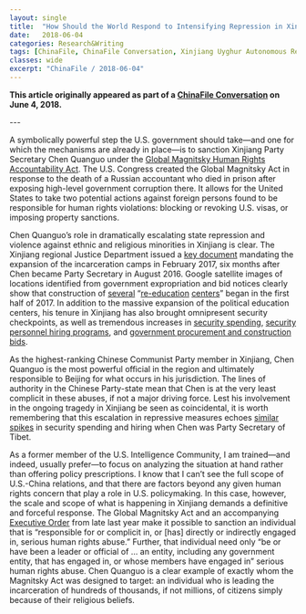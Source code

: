 ```yaml
---
layout: single
title:  "How Should the World Respond to Intensifying Repression in Xinjiang?"
date:   2018-06-04
categories: Research&Writing
tags: [ChinaFile, ChinaFile Conversation, Xinjiang Uyghur Autonomous Region, Uyghurs]
classes: wide
excerpt: "ChinaFile / 2018-06-04"
---
```


**This article originally appeared as part of a [ChinaFile Conversation](http://www.chinafile.com/conversation/how-should-world-respond-intensifying-repression-xinjiang) on June 4, 2018.**



--- <br>

A symbolically powerful step the U.S. government should
 take—and one for which the mechanisms are already in place—is to
sanction Xinjiang Party Secretary Chen Quanguo under the [Global Magnitsky Human Rights Accountability Act](https://www.congress.gov/bill/114th-congress/senate-bill/284/text).
 The U.S. Congress created the Global Magnitsky Act in response to the
death of a Russian accountant who died in prison after exposing
high-level government corruption there. It allows for the United States
to take two potential actions against foreign persons found to be
responsible for human rights violations: blocking or revoking U.S.
visas, or imposing property sanctions.

Chen Quanguo’s role in dramatically escalating state repression and
violence against ethnic and religious minorities in Xinjiang is clear.
The Xinjiang regional Justice Department issued a [key document](http://www.yuli.gov.cn/Government/PublicInfoShow.aspx?ID=27973)
 mandating the expansion of the incarceration camps in February 2017,
six months after Chen became Party Secretary in August 2016. Google
satellite images of locations identified from government expropriation
and bid notices clearly show that construction of [several](https://medium.com/@shawnwzhang/satellite-imagery-of-xinjiang-re-education-camp-%E6%96%B0%E7%96%86%E5%86%8D%E6%95%99%E8%82%B2%E9%9B%86%E4%B8%AD%E8%90%A5%E5%8D%AB%E6%98%9F%E5%9B%BE-96691b1a0d62) “[re-education](https://medium.com/@shawnwzhang/satellite-imagery-of-xinjiang-re-education-camp-%E6%96%B0%E7%96%86%E5%86%8D%E6%95%99%E8%82%B2%E9%9B%86%E4%B8%AD%E8%90%A5%E5%8D%AB%E6%98%9F%E5%9B%BE-2-d6d2ad768977) [centers](https://medium.com/@shawnwzhang/satellite-imagery-of-xinjiang-re-education-camp-3-%E6%96%B0%E7%96%86%E5%86%8D%E6%95%99%E8%82%B2%E9%9B%86%E4%B8%AD%E8%90%A5%E5%8D%AB%E6%98%9F%E5%9B%BE-3-bae61bef8028)”
 began in the first half of 2017. In addition to the massive expansion
of the political education centers, his tenure in Xinjiang has also
brought omnipresent security checkpoints, as well as tremendous
increases in [security spending](https://jamestown.org/program/chinas-domestic-security-spending-analysis-available-data/), [security personnel hiring programs](https://jamestown.org/program/chen-quanguo-the-strongman-behind-beijings-securitization-strategy-in-tibet-and-xinjiang/), and [government procurement and construction bids](https://jamestown.org/program/evidence-for-chinas-political-re-education-campaign-in-xinjiang/).

As the highest-ranking Chinese Communist Party member in Xinjiang,
Chen Quanguo is the most powerful official in the region and ultimately
responsible to Beijing for what occurs in his jurisdiction. The lines of
 authority in the Chinese Party-state mean that Chen is at the very
least complicit in these abuses, if not a major driving force. Lest his
involvement in the ongoing tragedy in Xinjiang be seen as coincidental,
it is worth remembering that this escalation in repressive measures
echoes [similar spikes](https://jamestown.org/program/chen-quanguo-the-strongman-behind-beijings-securitization-strategy-in-tibet-and-xinjiang/) in security spending and hiring when Chen was Party Secretary of Tibet.

As a former member of the U.S. Intelligence Community, I am
trained—and indeed, usually prefer—to focus on analyzing the situation
at hand rather than offering policy prescriptions. I know that I can’t
see the full scope of U.S.-China relations, and that there are factors
beyond any given human rights concern that play a role in U.S.
policymaking. In this case, however, the scale and scope of what is
happening in Xinjiang demands a definitive and forceful response. The
Global Magnitsky Act and an accompanying [Executive Order](https://www.treasury.gov/resource-center/sanctions/Programs/Documents/glomag_eo.pdf)
 from late last year make it possible to sanction an individual that is
“responsible for or complicit in, or [has] directly or indirectly
engaged in, serious human rights abuse.” Further, that individual need
only “be or have been a leader or official of &hellip; an entity, including
 any government entity, that has engaged in, or whose members have
engaged in” serious human rights abuse. Chen Quanguo is a clear example
of exactly whom the Magnitsky Act was designed to target: an individual
who is leading the incarceration of hundreds of thousands, if not
millions, of citizens simply because of their religious beliefs.
